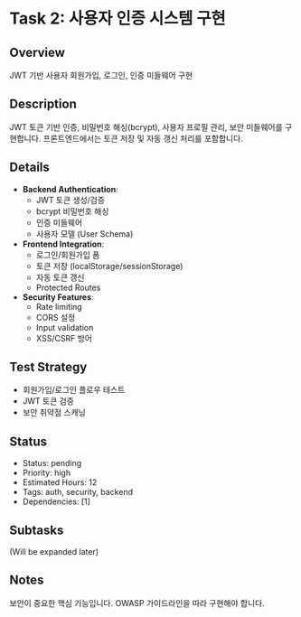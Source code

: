 # Task 2: 사용자 인증 시스템 구현

## Overview
JWT 기반 사용자 회원가입, 로그인, 인증 미들웨어 구현

## Description
JWT 토큰 기반 인증, 비밀번호 해싱(bcrypt), 사용자 프로필 관리, 보안 미들웨어를 구현합니다. 프론트엔드에서는 토큰 저장 및 자동 갱신 처리를 포함합니다.

## Details
- **Backend Authentication**:
  - JWT 토큰 생성/검증
  - bcrypt 비밀번호 해싱
  - 인증 미들웨어
  - 사용자 모델 (User Schema)
- **Frontend Integration**:
  - 로그인/회원가입 폼
  - 토큰 저장 (localStorage/sessionStorage)
  - 자동 토큰 갱신
  - Protected Routes
- **Security Features**:
  - Rate limiting
  - CORS 설정
  - Input validation
  - XSS/CSRF 방어

## Test Strategy
- 회원가입/로그인 플로우 테스트
- JWT 토큰 검증
- 보안 취약점 스캐닝

## Status
- Status: pending
- Priority: high
- Estimated Hours: 12
- Tags: auth, security, backend
- Dependencies: [1]

## Subtasks
(Will be expanded later)

## Notes
보안이 중요한 핵심 기능입니다. OWASP 가이드라인을 따라 구현해야 합니다.